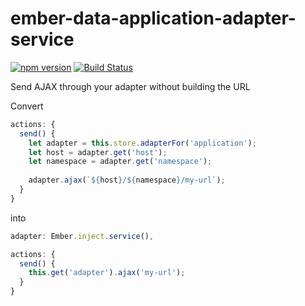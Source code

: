 # ember-data-application-adapter-service
[![npm version](https://badge.fury.io/js/ember-data-application-adapter-service.svg)](https://badge.fury.io/js/ember-data-application-adapter-service)
[![Build Status](https://travis-ci.org/kellyselden/ember-data-application-adapter-service.svg?branch=master)](https://travis-ci.org/kellyselden/ember-data-application-adapter-service)

Send AJAX through your adapter without building the URL

Convert

```js
actions: {
  send() {
    let adapter = this.store.adapterFor('application');
    let host = adapter.get('host');
    let namespace = adapter.get('namespace');
    
    adapter.ajax(`${host}/${namespace}/my-url`);
  }
}
```

into

```js
adapter: Ember.inject.service(),

actions: {
  send() {
    this.get('adapter').ajax('my-url');
  }
}
```
